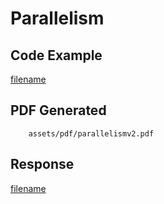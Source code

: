 # Parallelism

## Code Example
[filename](../../assets/examples/parallelism/v2/main.go  ':include :type=code')

## PDF Generated
```pdf
	assets/pdf/parallelismv2.pdf
```

## Response

[filename](../../assets/text/parallel.txt ':include :type=code')